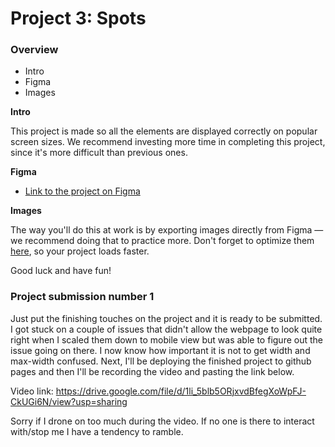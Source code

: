 # Project 3: Spots

### Overview

- Intro
- Figma
- Images

**Intro**

This project is made so all the elements are displayed correctly on popular screen sizes. We recommend investing more time in completing this project, since it's more difficult than previous ones.

**Figma**

- [Link to the project on Figma](https://www.figma.com/file/BBNm2bC3lj8QQMHlnqRsga/Sprint-3-Project-%E2%80%94-Spots?type=design&node-id=2%3A60&mode=design&t=afgNFybdorZO6cQo-1)

**Images**

The way you'll do this at work is by exporting images directly from Figma — we recommend doing that to practice more. Don't forget to optimize them [here](https://tinypng.com/), so your project loads faster.

Good luck and have fun!

### Project submission number 1

Just put the finishing touches on the project and it is ready to be submitted. I got stuck on a couple of issues that didn't allow the webpage to look quite right when I scaled them down to mobile view but was able to figure out the issue going on there. I now know how important it is not to get width and max-width confused. Next, I'll be deploying the finished project to github pages and then I'll be recording the video and pasting the link below.

Video link: https://drive.google.com/file/d/1li_5blb5ORjxvdBfegXoWpFJ-CkUGi6N/view?usp=sharing

Sorry if I drone on too much during the video. If no one is there to interact with/stop me I have a tendency to ramble.
